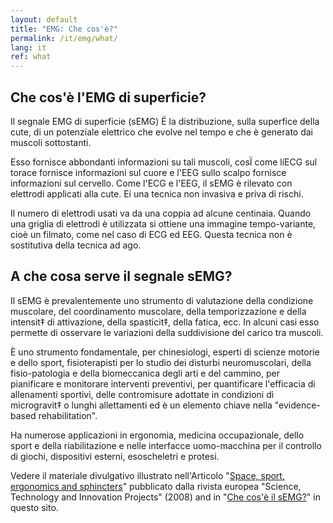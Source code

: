 ```yaml
---
layout: default
title: "EMG: Che cos'è?"
permalink: /it/emg/what/
lang: it
ref: what
---
```


## Che cos'è  l'EMG di superficie?

Il segnale EMG di superficie (sEMG) Ë la distribuzione, sulla superfice della cute, di un potenziale elettrico che evolve nel tempo e che è generato dai muscoli sottostanti.

Esso fornisce abbondanti informazioni su tali muscoli, cosÏ come líECG sul torace fornisce informazioni sul cuore e l'EEG sullo scalpo fornisce informazioni sul cervello. Come l'ECG e l'EEG, il sEMG è rilevato con elettrodi applicati alla cute. Eí una tecnica non invasiva e priva di rischi.

Il numero di elettrodi usati va da una coppia ad alcune centinaia. Quando una griglia di elettrodi è utilizzata si ottiene una immagine tempo-variante, cioè un filmato, come nel caso di ECG ed EEG. Questa tecnica non è sostitutiva della tecnica ad ago.

## A che cosa serve il segnale sEMG?

Il sEMG è prevalentemente uno strumento di valutazione della condizione muscolare, del coordinamento muscolare, della temporizzazione e della intensit‡ di attivazione, della spasticit‡, della fatica, ecc. In alcuni casi esso permette di osservare le variazioni della suddivisione del carico tra muscoli.

È uno strumento fondamentale, per chinesiologi, esperti di scienze motorie e dello sport, fisioterapisti per lo studio dei disturbi neuromuscolari, della fisio-patologia  e della biomeccanica degli arti e del cammino, per pianificare e monitorare interventi preventivi, per quantificare l'efficacia di allenamenti sportivi, delle contromisure adottate in condizioni di microgravit‡ o lunghi allettamenti ed è un elemento chiave nella "evidence-based rehabilitation".

Ha numerose applicazioni in ergonomia, medicina occupazionale, dello sport e della riabilitazione e nelle interfacce uomo-macchina per il controllo di giochi, dispositivi esterni, esoscheletri e protesi.

Vedere il materiale divulgativo illustrato nell'Articolo "[Space, sport, ergonomics and sphincters](/assets/pdfs/space_sport_ergonomics_sphincters.pdf)" pubblicato dalla rivista europea "Science, Technology and Innovation Projects" (2008) and in "[Che cos'è il sEMG?](/it/emg/what/semg)" in questo sito.
